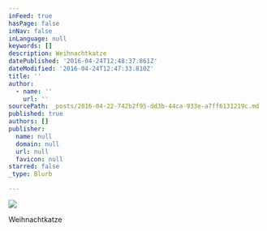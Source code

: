```yaml
---
inFeed: true
hasPage: false
inNav: false
inLanguage: null
keywords: []
description: Weihnachtkatze
datePublished: '2016-04-24T12:48:37.861Z'
dateModified: '2016-04-24T12:47:33.810Z'
title: ''
author:
  - name: ''
    url: ''
sourcePath: _posts/2016-04-22-742b2f95-dd3b-44ca-933e-a7ff6131219c.md
published: true
authors: []
publisher:
  name: null
  domain: null
  url: null
  favicon: null
starred: false
_type: Blurb

---
```

![](https://the-grid-user-content.s3-us-west-2.amazonaws.com/567ef4c7-1729-4f7d-bf4f-247f08acbeb5.jpg)

Weihnachtkatze